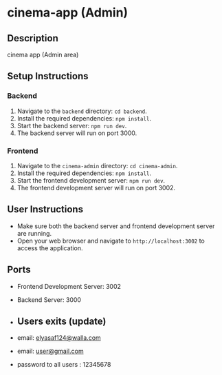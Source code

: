 # cinema-app (Admin)

## Description
cinema app (Admin area)

## Setup Instructions

### Backend
1. Navigate to the `backend` directory: `cd backend`.
2. Install the required dependencies: `npm install`.
3. Start the backend server: `npm run dev`.
4. The backend server will run on port 3000.

### Frontend
1. Navigate to the `cinema-admin` directory: `cd cinema-admin`.
2. Install the required dependencies: `npm install`.
3. Start the frontend development server: `npm run dev`.
4. The frontend development server will run on port 3002.

## User Instructions
- Make sure both the backend server and frontend development server are running.
- Open your web browser and navigate to `http://localhost:3002` to access the application.

## Ports
- Frontend Development Server: 3002
- Backend Server: 3000

- ## Users exits (update)
- email: elyasaf124@walla.com
- email: user@gmail.com

- password to all users : 12345678

